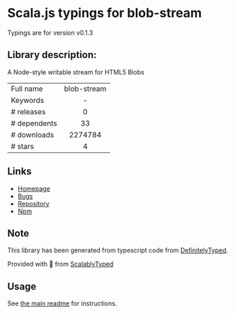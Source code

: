 
# Scala.js typings for blob-stream

Typings are for version v0.1.3

## Library description:
A Node-style writable stream for HTML5 Blobs

|                    |                 |
| ------------------ | :-------------: |
| Full name          | blob-stream |
| Keywords           | - |
| # releases         | 0 |
| # dependents       | 33 |
| # downloads        | 2274784 |
| # stars            | 4 |

## Links
- [Homepage](https://github.com/devongovett/blob-stream)
- [Bugs](https://github.com/devongovett/blob-stream/issues)
- [Repository](https://github.com/devongovett/blob-stream)
- [Npm](https://www.npmjs.com/package/blob-stream)
    


## Note
This library has been generated from typescript code from [DefinitelyTyped](https://definitelytyped.org).

Provided with :purple_heart: from [ScalablyTyped](https://github.com/oyvindberg/ScalablyTyped)

## Usage
See [the main readme](../../readme.md) for instructions.


